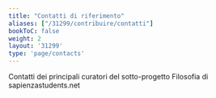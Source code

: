 ```yaml
---
title: "Contatti di riferimento"
aliases: ["/31299/contribuire/contatti"]
bookToC: false
weight: 2
layout: '31299'
type: 'page/contacts'
---
```


Contatti dei principali curatori del sotto-progetto Filosofia di sapienzastudents.net
